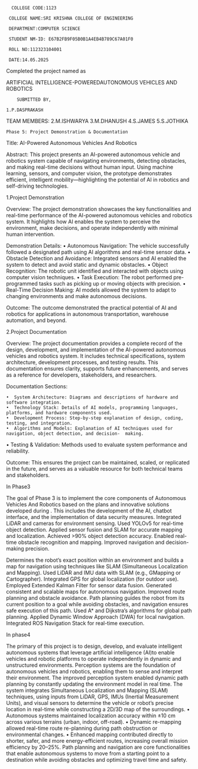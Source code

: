       COLLEGE CODE:1123 

     COLLEGE NAME:SRI KRISHNA COLLEGE OF ENGINEERING

     DEPARTMENT:COMPUTER SCIENCE

     STUDENT NM-ID: E67B2FB9F05B0B1A4EB4B789C67A01F0

     ROLL NO:112323104001

     DATE:14.05.2025

   Completed the project named as 
    
  ARTIFICIAL INTELLIGENCE-POWEREDAUTONOMOUS VEHICLES AND ROBOTICS

        SUBMITTED BY,
        
	1.P.DASPRAKASH

TEAM MEMBERS:
   2.M.ISHWARYA
   3.M.DHANUSH 
   4.S.JAMES 
   5.S.JOTHIKA

   
    Phase 5: Project Demonstration & Documentation
Title: AI-Powered  Autonomous Vehicles And Robotics

Abstract:
     This project presents an AI-powered autonomous vehicle and robotics system capable of navigating environments, detecting obstacles, and making real-time decisions without human input. Using machine learning, sensors, and computer vision, the prototype demonstrates efficient, intelligent mobility—highlighting the potential of AI in robotics and self-driving technologies.

  1.Project Demonstration

 Overview:
     The project demonstration showcases the key functionalities and real-time performance of the AI-powered autonomous vehicles and robotics system. It highlights how AI enables the system to perceive the environment, make decisions, and operate independently with minimal human intervention.

Demonstration Details:
       •  Autonomous Navigation: The vehicle successfully followed a designated path using AI algorithms and   real-time sensor data.
• Obstacle Detection and Avoidance: Integrated sensors and AI enabled the system to detect and avoid static and dynamic obstacles.
• Object Recognition: The robotic unit identified and interacted with objects using computer vision techniques.
• Task Execution: The robot performed pre-programmed tasks such as picking up or moving objects with precision.
       •  Real-Time Decision Making: AI models allowed the system to adapt to changing environments and make autonomous decisions.


  Outcome:
  The outcome demonstrated the practical potential of AI and robotics for applications in autonomous transportation, warehouse automation, and beyond.
 
  2.Project Documentation

  Overview:
       The project documentation provides a complete record of the design, development, and implementation of the AI-powered autonomous vehicles and robotics system. It includes technical specifications, system architecture, development processes, and testing results. This documentation ensures clarity, supports future enhancements, and serves as a reference for developers, stakeholders, and researchers.

 Documentation Sections:
   
    •  System Architecture: Diagrams and descriptions of hardware and software integration.
    •  Technology Stack: Details of AI models, programming languages, platforms, and hardware components used.
    •  Development Process: Step-by-step explanation of design, coding, testing, and integration.
    •  Algorithms and Models: Explanation of AI techniques used for navigation, object detection, and decision-  making.
   •  Testing & Validation: Methods used to evaluate system performance and reliability.

  Outcome:
     This ensures the project can be maintained, scaled, or replicated in the future, and serves as a valuable resource for both technical teams and stakeholders.

In Phase3 

The goal of Phase 3 is to implement the core components of  Autonomous Vehicles And Robotics based on the plans and innovative solutions developed during . This includes the development of the AI,   chatbot interface, and the implementation of data security measures.
 Integrated LiDAR and cameras for environment sensing.
	Used YOLOv5 for real-time object detection.
	Applied sensor fusion and SLAM for accurate mapping and localization.
	Achieved >90% object detection accuracy.
	Enabled real-time obstacle recognition and mapping.
	Improved navigation and decision-making precision.

Determines the robot’s exact position within an environment and builds a map for navigation using techniques like SLAM (Simultaneous Localization and Mapping).
	Used LiDAR and IMU data with SLAM (e.g., GMapping or Cartographer).
	Integrated GPS for global localization (for outdoor use).
	Employed Extended Kalman Filter for sensor data fusion.
  Generated consistent and scalable maps for autonomous navigation.
	Improved route planning and obstacle avoidance.
 Path planning guides the robot from its current position to a goal while avoiding obstacles, and navigation ensures safe execution of this path.
	Used A* and Dijkstra’s algorithms for global path planning.
	Applied Dynamic Window Approach (DWA) for local navigation.
	Integrated ROS Navigation Stack for real-time execution.

In phase4

The primary of this project is to design, develop, and evaluate intelligent autonomous systems that leverage artificial intelligence (AI)to enable vehicles and robotic platforms to operate independently in dynamic and unstructured environments.
Perception systems are the foundation of autonomous vehicles and robotics, enabling them to sense and interpret their environment.
The improved perception system enabled dynamic path planning by constantly updating the environment model in real time.
The system integrates Simultaneous Localization and Mapping (SLAM) techniques, using inputs from LiDAR, GPS, IMUs (Inertial Measurement Units), and visual sensors to determine the vehicle or robot’s precise location in real-time while constructing a 2D/3D map of the surroundings.
•	Autonomous systems maintained localization accuracy within ±10 cm across various terrains (urban, indoor, off-road).
•	Dynamic re-mapping allowed real-time route re-planning during path obstruction or environmental changes.
•	Enhanced mapping contributed directly to shorter, safer, and more energy-efficient routes, increasing overall mission efficiency by 20–25%.
Path planning and navigation are core functionalities that enable autonomous systems to move from a starting point to a destination while avoiding obstacles and optimizing travel time and safety.

